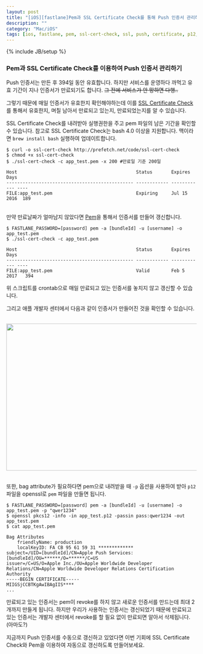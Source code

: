 ```yaml
---
layout: post
title: "[iOS][fastlane]Pem과 SSL Certificate Check를 통해 Push 인증서 관리하기"
description: ""
category: "Mac/iOS"
tags: [ios, fastlane, pem, ssl-cert-check, ssl, push, certificate, p12, openssl]
---
```

{% include JB/setup %}

### Pem과 SSL Certificate Check를 이용하여 Push 인증서 관리하기

Push 인증서는 만든 후 394일 동안 유효합니다. 하지만 서비스를 운영하다 까먹고 유효 기간이 지나 인증서가 만료되기도 합니다. <del>그 전에 서비스가 안 망하면 다행..</del>

그렇기 때문에 매일 인증서가 유효한지 확인해야하는데 이를 [SSL Certificate Check](http://prefetch.net/code/ssl-cert-check)를 통해서 유효한지, 며칠 남아서 만료되고 있는지, 만료되었는지를 알 수 있습니다.

SSL Certificate Check를 내려받아 실행권한을 주고 pem 파일의 남은 기간을 확인할 수 있습니다. 참고로 SSL Certificate Check는 bash 4.0 이상을 지원합니다. 맥이라면 `brew install bash` 실행하여 업데이트합니다.

	$ curl -o ssl-cert-check http://prefetch.net/code/ssl-cert-check
	$ chmod +x ssl-cert-check
	$ ./ssl-cert-check -c app_test.pem -x 200 #만료일 기준 200일

	Host                                            Status       Expires      Days
	----------------------------------------------- ------------ ------------ ----
	FILE:app_test.pem                               Expiring     Jul 15 2016  189

<br/>만약 만료날짜가 얼마남지 않았다면 [Pem](https://github.com/fastlane/pem)을 통해서 인증서를 만들어 갱신합니다.

	$ FASTLANE_PASSWORD=[password] pem -a [bundleId] -u [username] -o app_test.pem
	$ ./ssl-cert-check -c app_test.pem

	Host                                            Status       Expires      Days
	----------------------------------------------- ------------ ------------ ----
	FILE:app_test.pem                               Valid        Feb 5 2017   394

위 스크립트를 crontab으로 매일 만료되고 있는 인증서를 놓치지 않고 갱신할 수 있습니다.

그리고 애플 개발자 센터에서 다음과 같이 인증서가 만들어진 것을 확인할 수 있습니다.

<br/><img src="https://farm2.staticflickr.com/1600/23606687693_4fb96da155_z.jpg" width="640" height="389" alt=""><br/><br/>

또한, bag attribute가 필요하다면 pem으로 내려받을 때 `-p` 옵션을 사용하여 받아 `p12` 파일을 openssl로 `pem` 파일을 만들면 됩니다.

	$ FASTLANE_PASSWORD=[password] pem -a [bundleId] -u [username] -o app_test.pem -p "qwer1234"
	$ openssl pkcs12 -info -in app_test.p12 -passin pass:qwer1234 -out app_test.pem
	$ cat app_test.pem

	Bag Attributes
    	friendlyName: production
    	localKeyID: FA CB 95 61 59 31 *************
	subject=/UID=[bundleId]/CN=Apple Push Services: [bundleId]/OU=******/O=******/C=US
	issuer=/C=US/O=Apple Inc./OU=Apple Worldwide Developer Relations/CN=Apple Worldwide Developer Relations Certification Authority
	-----BEGIN CERTIFICATE-----
	MIIGSjCCBTKgAwIBAgIIS****
	...

만료되고 있는 인증서는 pem이 revoke를 하지 않고 새로운 인증서를 만드는데 최대 2개까지 만들게 됩니다. 하지만 우리가 사용하는 인증서는 갱신되었기 때문에 만료되고 있는 인증서는 개발자 센터에서 revoke를 할 필요 없이 만료되면 알아서 삭제됩니다.(아마도?)

지금까지 Push 인증서를 수동으로 갱신하고 있었다면 이번 기회에 SSL Certificate Check와 Pem을 이용하여 자동으로 갱신하도록 만들어보세요.
<br/><br/>
